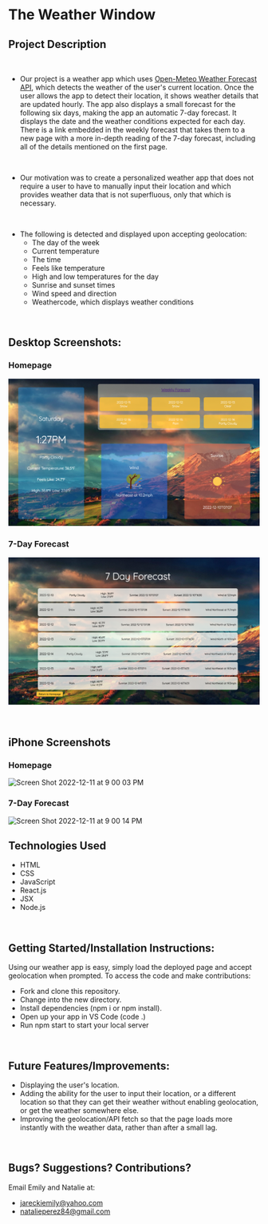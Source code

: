 # The Weather Window

## Project Description
<br/>

- Our project is a weather app which uses [Open-Meteo Weather Forecast API](https://open-meteo.com/en/docs), which detects the weather of the user's current location. Once the user allows the app to detect their location, it shows weather details that are updated hourly. The app also displays a small forecast for the following six days, making the app an automatic 7-day forecast. It displays the date and the weather conditions expected for each day. There is a link embedded in the weekly forecast that takes them to a new page with a more in-depth reading of the 7-day forecast, including all of the details mentioned on the first page. 
<br/>

- Our motivation was to create a personalized weather app that does not require a user to have to manually input their location and which provides weather data that is not superfluous, only that which is necessary. 
<br/>

- The following is detected and displayed upon accepting geolocation: 
    -   The day of the week
    -   Current temperature
    -   The time
    -   Feels like temperature
    -   High and low temperatures for the day
    -   Sunrise and sunset times
    -   Wind speed and direction
    -   Weathercode, which displays weather conditions 
    
<br/>

## Desktop Screenshots:
### Homepage
![Homepage](./assets/Screen%20Shot%20Homepage.png)
<br/>

### 7-Day Forecast
![7-Day Forecast](./assets/Screen%20Shot%207Day%20Forecast.png)

<br/>

## iPhone Screenshots
### Homepage
<img width="373" alt="Screen Shot 2022-12-11 at 9 00 03 PM" src="https://user-images.githubusercontent.com/107048020/206951789-d46fff7f-8b83-429f-a175-f5a046407bfd.png">

<br/>

### 7-Day Forecast
<img width="375" alt="Screen Shot 2022-12-11 at 9 00 14 PM" src="https://user-images.githubusercontent.com/107048020/206951860-9c9a1524-8e4a-4998-9590-4a927fbe6272.png">

## Technologies Used
- HTML
- CSS
- JavaScript
- React.js
- JSX
- Node.js

<br/>

## Getting Started/Installation Instructions:

Using our weather app is easy, simply load the deployed page and accept geolocation when prompted. To access the code and make contributions:
- Fork and clone this repository.
- Change into the new directory.
- Install dependencies (npm i or npm install).
- Open up your app in VS Code (code .)
- Run npm start to start your local server

<br/>

## Future Features/Improvements:

- Displaying the user's location.
- Adding the ability for the user to input their location, or a different location so that they can get their weather without enabling geolocation, or get the weather somewhere else.
- Improving the geolocation/API fetch so that the page loads more instantly with the weather data, rather than after a small lag.

<br/>

## Bugs? Suggestions? Contributions? 
Email Emily and Natalie at: 
<br/>
- jareckiemily@yahoo.com
- natalieperez84@gmail.com
